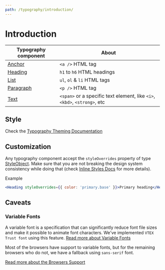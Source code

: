 ```yaml
---
path: /typography/introduction/
---
```


# Introduction

| Typography component                | About                                                                     |
| ----------------------------------- | ------------------------------------------------------------------------- |
| [Anchor](/typography/anchor/)       | `<a />` HTML tag                                                          |
| [Heading](/typography/heading/)     | `h1` to `h6` HTML headings                                                |
| [List](/typography/list/)           | `ul`, `ol` & `li` HTML tags                                               |
| [Paragraph](/typography/paragraph/) | `<p />` HTML tag                                                          |
| [Text](/typography/text/)           | `<span>` or a specific text element, like `<i>`, `<kbd>`, `<strong>`, etc |

## Style

Check the [Typography Theming Documentation](/theming/typography/)

## Customization

Any typography component accept the `styleOverrides` property of type [StyleObject](/theming/style-object/). Make sure that you are not breaking the design system consistency while doing that (check [Inline Styles Docs](/theming/inline-styles/) for more details).

Example

```jsx
<Heading styleOverrides={{ color: 'primary.base' }}>Primary heading</Heading>
```

## Caveats

### Variable Fonts

A variable font is a specification that can significantly reduce font file sizes and make it possible to animate font characters. We've implemented `VTEX Trust font` using this feature.
[Read more about Variable Fonts](https://web.dev/variable-fonts/)

Most of the browsers have support to variable fonts, but for the remaining browsers who do not, we have a fallback using `sans-serif` font.

[Read more about the Browsers Support](https://caniuse.com/variable-fonts)
